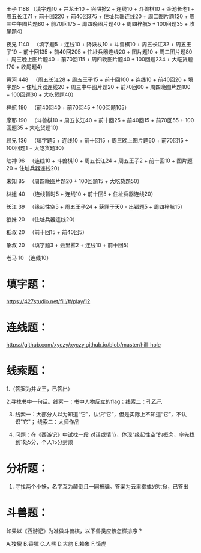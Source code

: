 王子  1188  （填字题10 + 井龙王10 + 兴哄掀2 + 连线10 + 斗兽棋10 + 金池长老1 + 周五长江71 + 前十回220 + 前40回375 + 住址兵器连线20 + 周二图片题120 + 周三中午图片题80 + 前70回175 + 周四晚图片题40 + 周四梓航5 + 100回题35 + 收尾题4）

夜兄  1140   （填字题5 + 连线10 + 降妖杖10 + 斗兽棋10 + 周五长江32 + 周五王子19 + 前十回135 + 前40回205 + 住址兵器连线20 + 图片题10 + 周二图片题80 + 周三晚上图片题40 + 前70回115 + 周四晚图片题40 + 100回题234 + 大吃货题170 + 收尾题4）

黄河  448    （周五长江28 + 周五王子15 + 前十回100 + 连线10 + 前40回20 + 填字题5 + 住址兵器连线20 + 周三中午图片题20 + 前70回60 + 周四晚图片题100 + 100回题30 + 大吃货题40）

梓航  190   （前40回40 + 前70回45 + 100回题105）

摩耶  190   （斗兽棋10 + 周五长江40 + 前十回25 + 前40回15 + 前70回55 + 100回题35 + 大吃货题10）

顾兄  136   （填字题5 + 连线10 + 前十回15 + 周三晚上图片题60 + 前70回15 + 100回题1 + 大吃货题30）

陆神  96   （连线10 + 斗兽棋10 + 周五长江24 + 周五王子2 + 前十回10 + 图片题20 + 住址兵器连线20）

未知  85   （周四晚图片题20 + 100回题15 + 大吃货题50）

林姐  40   （连线暂时5 + 连线10 + 前十回5 + 住址兵器连线20）

长江  39   （缘起性空5 + 周五王子24 + 获罪于天0 - 出错题5 + 周四梓航15）

狼妹  20   （住址兵器连线20）

稻叔  20   （前十回15 + 前40回5）

象叔  20   （填字题3 + 云里雾2 + 连线10 + 前十回5）

老马  10   （连线10）





# 填字题：

https://427studio.net/fill/#/play/12


# 连线题：

https://github.com/xyczy/xyczy.github.io/blob/master/hill_hole


# 线索题：

1.（答案为井龙王，已答出）

2.寻找书中一句话。线索一：书中人物反立的flag；线索二：孔乙己

3. 线索一：大部分人以为知道“它”，认识“它”，但是实际上不知道“它”，不认识"它"；
线索二：大师作品

4. 问题：在《西游记》中试找一段 对话或情节，体现“缘起性空”的概念，率先找到1处5分，个人15分封顶


# 分析题：

1. 寻找两个小妖，名字互为颠倒且一同被骗。答案为云里雾或兴哄掀，已答出


# 斗兽题：

如果以《西游记》为准做斗兽棋，以下兽类应该怎样排序？

A.狻猊 B.香獐 C.人熊 D.大豹 E.赖象 F.饿虎

